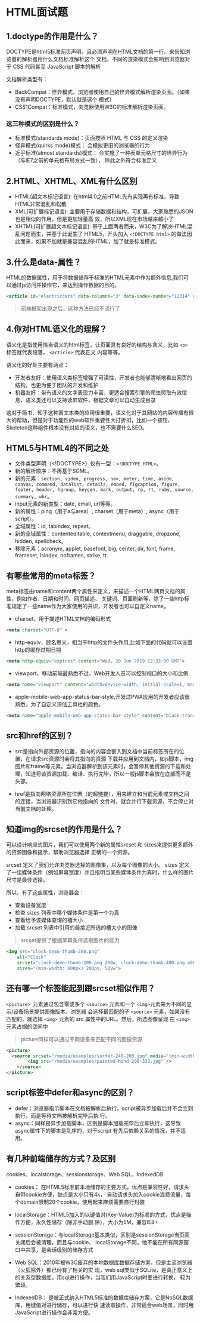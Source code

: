 # HTML面试题

## 1.doctype的作⽤是什么？

DOCTYPE是html5标准⽹⻚声明，且必须声明在HTML⽂档的第⼀⾏。来告知浏览器的解析器⽤什么⽂档标准解析这个 ⽂档，不同的渲染模式会影响到浏览器对于 CSS 代码甚⾄ JavaScript 脚本的解析

⽂档解析类型有：

- BackCompat：怪异模式，浏览器使⽤⾃⼰的怪异模式解析渲染⻚⾯。（如果没有声明DOCTYPE，默认就是这个 模式）
- CSS1Compat：标准模式，浏览器使⽤W3C的标准解析渲染⻚⾯。

### 这三种模式的区别是什么？

- 标准模式(standards mode)：⻚⾯按照 HTML 与 CSS 的定义渲染 
- 怪异模式(quirks mode)模式： 会模拟更旧的浏览器的⾏为 
- 近乎标准(almost standards)模式： 会实施了⼀种表单元格尺⼨的怪异⾏为（与IE7之前的单元格布局⽅式⼀致）， 除此之外符合标准定义

## 2.HTML、XHTML、XML有什么区别

- HTML(超⽂本标记语⾔): 在html4.0之前HTML先有实现再有标准，导致HTML⾮常混乱和松散 
- XML(可扩展标记语⾔): 主要⽤于存储数据和结构，可扩展，⼤家熟悉的JSON也是相似的作⽤，但是更加轻量⾼ 效，所以XML现在市场越来越⼩了 
- XHTML(可扩展超⽂本标记语⾔): 基于上⾯两者⽽来，W3C为了解决HTML混乱问题⽽⽣，并基于此诞⽣了 HTML5，开头加⼊ `<!DOCTYPE html>` 的做法因此⽽来，如果不加就是兼容混乱的HTML，加了就是标准模式。

## 3.什么是data-属性？

HTML的数据属性，⽤于将数据储存于标准的HTML元素中作为额外信息,我们可以通过js访问并操作它，来达到操作数据的⽬的。

```html
<article id="electriccars" data-columns="3" data-index-number="12314" data-parent="cars"> ... </article>
```

> 前端框架出现之后，这种⽅法已经不流⾏了

## 4.你对HTML语义化的理解？

语义化是指使⽤恰当语义的html标签，让⻚⾯具有良好的结构与含义，⽐如 `<p>` 标签就代表段落， `<article>` 代表正⽂ 内容等等。

语义化的好处主要有两点：

- 开发者友好：使⽤语义类标签增强了可读性，开发者也能够清晰地看出⽹⻚的结构，也更为便于团队的开发和维护 
- 机器友好：带有语义的⽂字表现⼒丰富，更适合搜索引擎的爬⾍爬取有效信息，语义类还可以⽀持读屏软件，根据⽂章可以⾃动⽣成⽬录

这对于简书、知乎这种富⽂本类的应⽤很重要，语义化对于其⽹站的内容传播有很⼤的帮助，但是对于功能性的web软件重要性⼤打折扣，⽐如⼀个按钮、Skeleton这种组件根本没有对应的语义，也不需要什么SEO。

## HTML5与HTML4的不同之处

- ⽂件类型声明（<!DOCTYPE>）仅有⼀型：`<!DOCTYPE HTML>`。 
- 新的解析顺序：不再基于SGML。 
- 新的元素：`section, video, progress, nav, meter, time, aside, canvas, command, datalist, details, embed, figcaption, figure, footer, header, hgroup, keygen, mark, output, rp, rt, ruby, source, summary, wbr`。 
- input元素的新类型：date, email, url等等。 
- 新的属性：ping（⽤于a与area）, charset（⽤于meta）, async（⽤于script）。 
- 全域属性：id, tabindex, repeat。 
- 新的全域属性：contenteditable, contextmenu, draggable, dropzone, hidden, spellcheck。 
- 移除元素：acronym, applet, basefont, big, center, dir, font, frame, frameset, isindex, noframes, strike, tt

## 有哪些常⽤的meta标签？

meta标签由name和content两个属性来定义，来描述⼀个HTML⽹⻚⽂档的属性，例如作者、⽇期和时间、⽹⻚描述、 关键词、⻚⾯刷新等，除了⼀些http标准规定了⼀些name作为⼤家使⽤的共识，开发者也可以⾃定义name。

- charset，⽤于描述HTML⽂档的编码形式

```html
<meta charset="UTF-8" >
```

- http-equiv，顾名思义，相当于http的⽂件头作⽤,⽐如下⾯的代码就可以设置http的缓存过期⽇期

```html
<meta http-equiv="expires" content="Wed, 20 Jun 2019 22:33:00 GMT">
```

- viewport，移动前端最熟悉不过，Web开发⼈员可以控制视⼝的⼤⼩和⽐例

```html
<meta name="viewport" content="width=device-width, initial-scale=1, maximum-scale=1">
```

- apple-mobile-web-app-status-bar-style,开发过PWA应⽤的开发者应该很熟悉，为了⾃定义评估⼯具栏的颜⾊。

```html
<meta name="apple-mobile-web-app-status-bar-style" content="black-translucent">
```

## src和href的区别？

- src是指向外部资源的位置，指向的内容会嵌⼊到⽂档中当前标签所在的位置，在请求src资源时会将其指向的资源 下载并应⽤到⽂档内，如js脚本，img图⽚和frame等元素。当浏览器解析到该元素时，会暂停其他资源的下载和处 理，知道将该资源加载、编译、执⾏完毕，所以⼀般js脚本会放在底部⽽不是头部。

- href是指向⽹络资源所在位置（的超链接），⽤来建⽴和当前元素或⽂档之间的连接，当浏览器识别到它他指向的 ⽂件时，就会并⾏下载资源，不会停⽌对当前⽂档的处理。

## 知道img的srcset的作⽤是什么？

可以设计响应式图⽚，我们可以使⽤两个新的属性srcset 和 sizes来提供更多额外的资源图像和提示，帮助浏览器选择 正确的⼀个资源。

srcset 定义了我们允许浏览器选择的图像集，以及每个图像的⼤⼩。
sizes 定义了⼀组媒体条件（例如屏幕宽度）并且指明当某些媒体条件为真时，什么样的图⽚尺⼨是最佳选择。

所以，有了这些属性，浏览器会：

- 查看设备宽度 
- 检查 sizes 列表中哪个媒体条件是第⼀个为真 
- 查看给予该媒体查询的槽⼤⼩ 
- 加载 srcset 列表中引⽤的最接近所选的槽⼤⼩的图像

> srcset提供了根据屏幕条件选取图⽚的能⼒

```html
<img src="clock-demo-thumb-200.png" 
    alt="Clock" 
    srcset="clock-demo-thumb-200.png 200w, clock-demo-thumb-400.png 400w" 
    sizes="(min-width: 600px) 200px, 50vw">
```

## 还有哪⼀个标签能起到跟srcset相似作⽤？

`<picture> `元素通过包含零或多个 `<source>` 元素和⼀个 `<img>`元素来为不同的显示/设备场景提供图像版本。浏览器 会选择最匹配的⼦ `<source>` 元素，如果没有匹配的，就选择 `<img>` 元素的 src 属性中的URL。然后，所选图像呈现 在 `<img>` 元素占据的空间中

> picture同样可以通过不同设备来匹配不同的图像资源

```html
<picture>
  <source srcset="/media/examples/surfer-240-200.jpg" media="(min-width: 800px)"> 
		<img src="/media/examples/painted-hand-298-332.jpg" /> 
	</source>
</picture> 
```

## script标签中defer和async的区别？

- defer：浏览器指示脚本在⽂档被解析后执⾏，script被异步加载后并不会⽴刻执⾏，⽽是等待⽂档被解析完毕后执 ⾏。
- async：同样是异步加载脚本，区别是脚本加载完毕后⽴即执⾏，这导致async属性下的脚本是乱序的，对于script 有先后依赖关系的情况，并不适⽤。

## 有⼏种前端储存的⽅式？及区别

cookies、localstorage、sessionstorage、Web SQL、IndexedDB

- cookies： 在HTML5标准前本地储存的主要⽅式，优点是兼容性好，请求头⾃带cookie⽅便，缺点是⼤⼩只有4k， ⾃动请求头加⼊cookie浪费流量，每个domain限制20个cookie，使⽤起来麻烦需要⾃⾏封装

- localStorage：HTML5加⼊的以键值对(Key-Value)为标准的⽅式，优点是操作⽅便，永久性储存（除⾮⼿动删 除），⼤⼩为5M，兼容IE8+

- sessionStorage：与localStorage基本类似，区别是sessionStorage当⻚⾯关闭后会被清理，⽽且与cookie、 localStorage不同，他不能在所有同源窗⼝中共享，是会话级别的储存⽅式

- Web SQL：2010年被W3C废弃的本地数据库数据存储⽅案，但是主流浏览器（⽕狐除外）都已经有了相关的实 现，web sql类似于SQLite，是真正意义上的关系型数据库，⽤sql进⾏操作，当我们⽤JavaScript时要进⾏转换， 较为繁琐。

- IndexedDB： 是被正式纳⼊HTML5标准的数据库储存⽅案，它是NoSQL数据库，⽤键值对进⾏储存，可以进⾏快 速读取操作，⾮常适合web场景，同时⽤JavaScript进⾏操作会⾮常⽅便。
